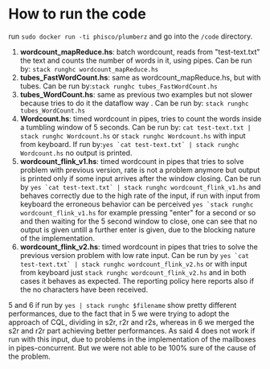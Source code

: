 # How to run the code

run ```sudo docker run -ti phisco/plumberz``` and go into the ```/code``` directory.

1.  **wordcount_mapReduce.hs**: batch wordcount, reads from "test-text.txt" the text and counts the number of words in it, using pipes. Can be run by: ```stack runghc wordcount_mapReduce.hs```
2.  **tubes_FastWordCount.hs**: same as wordcount_mapReduce.hs, but with tubes. Can be run by:```stack runghc tubes_FastWordCount.hs```
3. **tubes_WordCount.hs**: same as previous two examples but not slower because tries to do it the dataflow way . Can be run by: ```stack runghc tubes_WordCount.hs ```
4.  **Wordcount.hs**: timed wordcount in pipes, tries to count the words inside a tumbling window of 5 seconds. Can be run by: ```cat test-text.txt | stack runghc Wordcount.hs``` or ```stack runghc Wordcount.hs``` with input from keyboard.
If run by:```yes `cat test-text.txt` | stack runghc Wordcount.hs``` no output is printed.
5.  **wordcount_flink_v1.hs**: timed wordcount in pipes that tries to solve problem with previous version, rate is not a problem anymore but output is printed only if some input arrives after the window closing. Can be run by ```yes `cat test-text.txt` | stack runghc wordcount_flink_v1.hs``` and behaves correctly due to the high rate of the input, if run with input from keyboard the erroneous behavior can be perceived ```yes `stack runghc wordcount_flink_v1.hs``` for example pressing "enter" for a second or so and then waiting for the 5 second window to close, one can see that no output is given untill a further enter is given, due to the blocking nature of the implementation.
6.  **wordcount_flink_v2.hs**: timed wordcount in pipes that tries to solve the previous version problem with low rate input. Can be run by ```yes `cat test-text.txt` | stack runghc wordcount_flink_v2.hs``` or with input from keyboard just ```stack runghc wordcount_flink_v2.hs``` and in both cases it behaves as expected. The reporting policy here reports also if the no characters have been received.

5 and 6 if run by ```yes | stack runghc $filename``` show pretty different performances, due to the fact that in 5 we were trying to adopt the approach of CQL, dividing in s2r, r2r and r2s, whereas in 6 we merged the s2r and r2r part achieving better performances.
As said 4 does not work if run with this input, due to problems in the implementation of the mailboxes in pipes-concurrent. But we were not able to be 100% sure of the cause of the problem.

